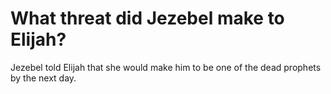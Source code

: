 # What threat did Jezebel make to Elijah?

Jezebel told Elijah that she would make him to be one of the dead prophets by the next day.
